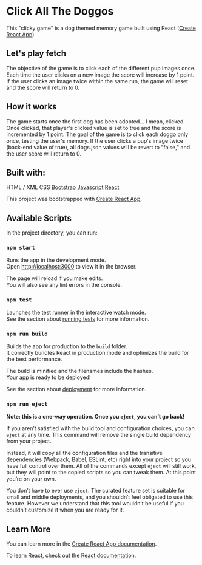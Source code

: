 # Click All The Doggos
This "clicky game" is a dog themed memory game built using React ([Create React App](https://github.com/facebook/create-react-app)).

## Let's play fetch
The objective of the game is to click each of the different pup images once.
Each time the user clicks on a new image the score will increase by 1 point.
If the user clicks an image twice within the same run, the game will reset and the score will return to 0.

## How it works
The game starts once the first dog has been adopted... I mean, clicked.
Once clicked, that player's clicked value is set to true and the score is incremented by 1 point.
The goal of the game is to click each doggo only once, testing the user's memory.
If the user clicks a pup's image twice (back-end value of true), all dogs.json values will be revert to "false," and the user score will return to 0.

## Built with:

HTML / XML
CSS
[Bootstrap](https://getbootstrap.com/)
[Javascript](https://www.javascript.com/)
[React](https://reactjs.org/)


This project was bootstrapped with [Create React App](https://github.com/facebook/create-react-app).

## Available Scripts

In the project directory, you can run:

### `npm start`

Runs the app in the development mode.<br>
Open [http://localhost:3000](http://localhost:3000) to view it in the browser.

The page will reload if you make edits.<br>
You will also see any lint errors in the console.

### `npm test`

Launches the test runner in the interactive watch mode.<br>
See the section about [running tests](https://facebook.github.io/create-react-app/docs/running-tests) for more information.

### `npm run build`

Builds the app for production to the `build` folder.<br>
It correctly bundles React in production mode and optimizes the build for the best performance.

The build is minified and the filenames include the hashes.<br>
Your app is ready to be deployed!

See the section about [deployment](https://facebook.github.io/create-react-app/docs/deployment) for more information.

### `npm run eject`

**Note: this is a one-way operation. Once you `eject`, you can’t go back!**

If you aren’t satisfied with the build tool and configuration choices, you can `eject` at any time. This command will remove the single build dependency from your project.

Instead, it will copy all the configuration files and the transitive dependencies (Webpack, Babel, ESLint, etc) right into your project so you have full control over them. All of the commands except `eject` will still work, but they will point to the copied scripts so you can tweak them. At this point you’re on your own.

You don’t have to ever use `eject`. The curated feature set is suitable for small and middle deployments, and you shouldn’t feel obligated to use this feature. However we understand that this tool wouldn’t be useful if you couldn’t customize it when you are ready for it.

## Learn More

You can learn more in the [Create React App documentation](https://facebook.github.io/create-react-app/docs/getting-started).

To learn React, check out the [React documentation](https://reactjs.org/).
